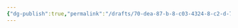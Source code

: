 ```yaml
---
{"dg-publish":true,"permalink":"/drafts/70-dea-87-b-8-c03-4324-8-c2-d-7-f3080-ccc-09-e/","dgHomeLink":true,"dgPassFrontmatter":false}
---
```


